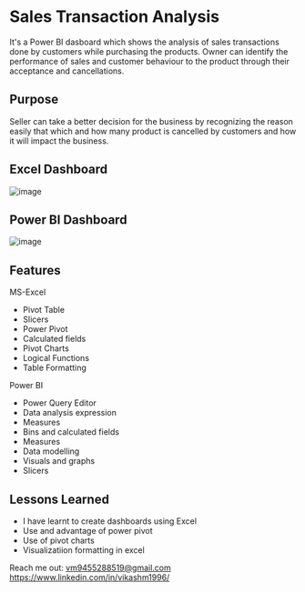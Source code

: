 
# Sales Transaction Analysis

It's a Power BI dasboard which shows the analysis of sales transactions done by customers while purchasing the products.
Owner can identify the performance of sales and customer behaviour to the product through their acceptance and cancellations.

## Purpose

Seller can take a better decision for the business by recognizing the reason easily that which and how many product is cancelled by customers and how it will impact the business.

## Excel Dashboard
![image](https://user-images.githubusercontent.com/92555446/182907820-c97f471f-ffd2-4a7b-8173-30ac555b379b.png)

## Power BI Dashboard
![image](https://user-images.githubusercontent.com/92555446/182911472-96c01ca8-6d92-4209-a9dd-5c88f9aeb0a1.png)

## Features
MS-Excel
- Pivot Table
- Slicers
- Power Pivot
- Calculated fields
- Pivot Charts
- Logical Functions
- Table Formatting

Power BI
- Power Query Editor
- Data analysis expression
- Measures
- Bins and calculated fields
- Measures
- Data modelling
- Visuals and graphs
- Slicers


## Lessons Learned

- I have learnt to create dashboards using Excel
- Use and advantage of power pivot
- Use of pivot charts 
- Visualizatiion formatting in excel

Reach me out:
vm9455288519@gmail.com
https://www.linkedin.com/in/vikashm1996/
